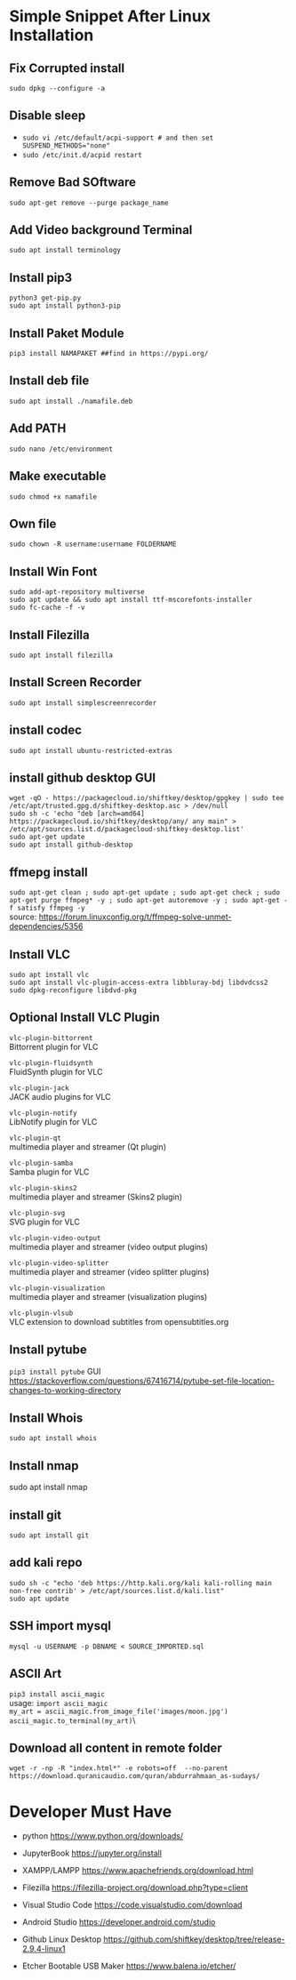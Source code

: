# Simple Snippet After Linux Installation

## Fix Corrupted install 
`sudo dpkg --configure -a`
## Disable sleep
- `sudo vi /etc/default/acpi-support # and then set SUSPEND_METHODS="none"`
- `sudo /etc/init.d/acpid restart`
## Remove Bad SOftware
`sudo apt-get remove --purge package_name`
## Add Video background Terminal
`sudo apt install terminology`
## Install pip3
`python3 get-pip.py`\
`sudo apt install python3-pip`

## Install Paket Module
`pip3 install NAMAPAKET ##find in https://pypi.org/`

## Install deb file 
`sudo apt install ./namafile.deb`

## Add PATH
`sudo nano /etc/environment`

## Make executable
`sudo chmod +x namafile`

## Own file 
`sudo chown -R username:username FOLDERNAME`

## Install Win Font
`sudo add-apt-repository multiverse`\
`sudo apt update && sudo apt install ttf-mscorefonts-installer`\
`sudo fc-cache -f -v`

## Install Filezilla
`sudo apt install filezilla`

## Install Screen Recorder
`sudo apt install simplescreenrecorder`

## install codec
`sudo apt install ubuntu-restricted-extras`

## install github desktop GUI 
`wget -qO - https://packagecloud.io/shiftkey/desktop/gpgkey | sudo tee /etc/apt/trusted.gpg.d/shiftkey-desktop.asc > /dev/null`\
`sudo sh -c 'echo "deb [arch=amd64] https://packagecloud.io/shiftkey/desktop/any/ any main" > /etc/apt/sources.list.d/packagecloud-shiftkey-desktop.list'`\
`sudo apt-get update`\
`sudo apt install github-desktop`

## ffmepg install
`sudo apt-get clean ; sudo apt-get update ; sudo apt-get check ; sudo apt-get purge ffmpeg* -y ; sudo apt-get autoremove -y ; sudo apt-get -f satisfy ffmpeg -y`\
source: https://forum.linuxconfig.org/t/ffmpeg-solve-unmet-dependencies/5356

## Install  VLC
`sudo apt install vlc`\
`sudo apt install vlc-plugin-access-extra libbluray-bdj libdvdcss2`\
`sudo dpkg-reconfigure libdvd-pkg`

## Optional Install VLC Plugin
`vlc-plugin-bittorrent`\
Bittorrent plugin for VLC

`vlc-plugin-fluidsynth`\
FluidSynth plugin for VLC

`vlc-plugin-jack`\
JACK audio plugins for VLC

`vlc-plugin-notify`\
LibNotify plugin for VLC

`vlc-plugin-qt`\
multimedia player and streamer (Qt plugin)

`vlc-plugin-samba`\
Samba plugin for VLC

`vlc-plugin-skins2`\
multimedia player and streamer (Skins2 plugin)

`vlc-plugin-svg`\
SVG plugin for VLC

`vlc-plugin-video-output`\
multimedia player and streamer (video output plugins)

`vlc-plugin-video-splitter`\
multimedia player and streamer (video splitter plugins)

`vlc-plugin-visualization`\
multimedia player and streamer (visualization plugins)

`vlc-plugin-vlsub`\
VLC extension to download subtitles from opensubtitles.org

## Install pytube
`pip3 install pytube`
GUI https://stackoverflow.com/questions/67416714/pytube-set-file-location-changes-to-working-directory

## Install Whois
`sudo apt install whois`

## Install nmap
sudo apt install nmap

## install git
`sudo apt install git`

## add kali repo 
`sudo sh -c "echo 'deb https://http.kali.org/kali kali-rolling main non-free contrib' > /etc/apt/sources.list.d/kali.list"`\
`sudo apt update`

## SSH import mysql
`mysql -u USERNAME -p DBNAME < SOURCE_IMPORTED.sql`


## ASCII Art 
`pip3 install ascii_magic`\
usage: 
`import ascii_magic`\
`my_art = ascii_magic.from_image_file('images/moon.jpg')`\
`ascii_magic.to_terminal(my_art)`\

## Download all content in remote folder
`wget -r -np -R "index.html*" -e robots=off  --no-parent https://download.quranicaudio.com/quran/abdurrahmaan_as-sudays/`

# Developer Must Have
- python
https://www.python.org/downloads/

- JupyterBook
https://jupyter.org/install

- XAMPP/LAMPP
https://www.apachefriends.org/download.html

- Filezilla 
https://filezilla-project.org/download.php?type=client

- Visual Studio Code
https://code.visualstudio.com/download

- Android Studio
https://developer.android.com/studio

- Github Linux Desktop
https://github.com/shiftkey/desktop/tree/release-2.9.4-linux1

- Etcher Bootable USB Maker
https://www.balena.io/etcher/
